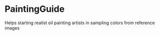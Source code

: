 # PaintingGuide
Helps starting realist oil painting artists in sampling colors from reference images
